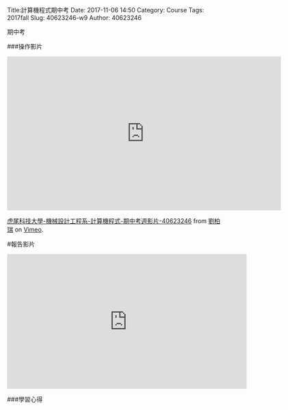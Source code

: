 Title:計算機程式期中考
Date: 2017-11-06 14:50
Category: Course
Tags: 2017fall
Slug: 40623246-w9
Author: 40623246

期中考

<!-- PELICAN_END_SUMMARY -->

###操作影片

<iframe src="https://player.vimeo.com/video/241309840" width="640" height="360" frameborder="0" webkitallowfullscreen mozallowfullscreen allowfullscreen></iframe>
<p><a href="https://vimeo.com/241309840">虎尾科技大學-機械設計工程系-計算機程式-期中考週影片-40623246</a> from <a href="https://vimeo.com/user73415643">劉柏瑞</a> on <a href="https://vimeo.com">Vimeo</a>.</p>

#報告影片

<iframe width="560" height="315" src="https://www.youtube.com/embed/tgj5W4Hs6z0" frameborder="0" gesture="media" allowfullscreen></iframe>

###學習心得
